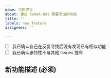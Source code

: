 ```yaml
---
name: 功能建议
about: 建议 Comet-Bot 需要添加的功能
title: ''
labels: new feature
assignees: ''

---
```

- [ ] 我已确认自己在反复寻找后没有发现已有相似功能
- [ ] 我已确认该特性不与其他 Issues 撞车

## 新功能描述 (必须)
